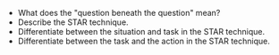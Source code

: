 * What does the "question beneath the question" mean?
* Describe the STAR technique.
* Differentiate between the situation and task in the STAR technique.
* Differentiate between the task and the action in the STAR technique.

